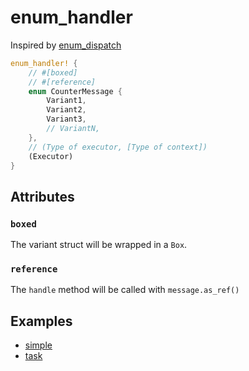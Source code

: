 # enum_handler

Inspired by [enum_dispatch](https://gitlab.com/antonok/enum_dispatch)

```rust
enum_handler! {
    // #[boxed]
    // #[reference]
    enum CounterMessage {
        Variant1,
        Variant2,
        Variant3,
        // VariantN,
    },
    // (Type of executor, [Type of context])
    (Executor)
}
```

## Attributes

### `boxed`

The variant struct will be wrapped in a `Box`.

### `reference`

The `handle` method will be called with `message.as_ref()`

## Examples

- [simple](./examples/simple.rs)
- [task](./examples/task.rs)